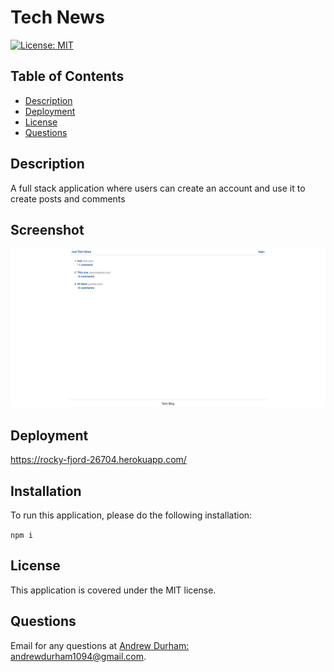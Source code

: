 # Tech News
[![License: MIT](https://img.shields.io/badge/license-MIT-yellow)](https://opensource.org/licenses/MIT)
## Table of Contents

* [Description](#description)
* [Deployment](#deployment)
* [License](#license)
* [Questions](#questions)
## Description
A full stack application where users can create an account and use it to create posts and comments
## Screenshot
![pic of application](Screenshot.png)


## Deployment
https://rocky-fjord-26704.herokuapp.com/

## Installation

To run this application, please do the following installation:

`
npm i
`

## License

This application is covered under the MIT license.
## Questions

Email for any questions at [Andrew Durham: andrewdurham1094@gmail.com](mailto:andrewdurham1094@gmail.com).